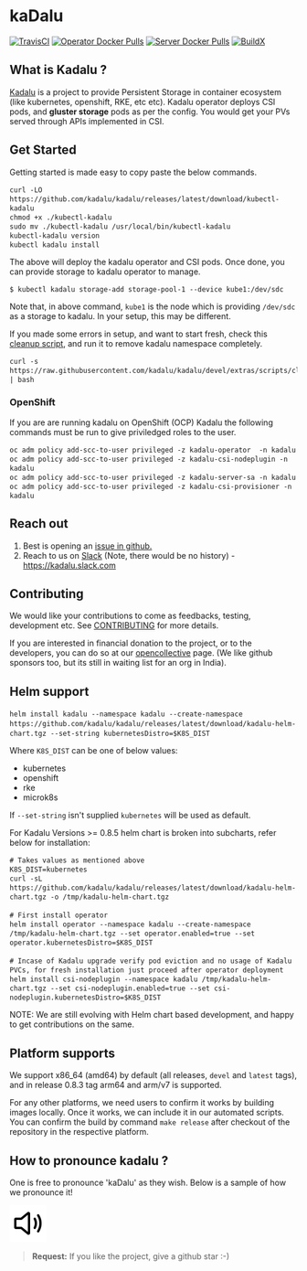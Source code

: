 # kaDalu

[![TravisCI](https://travis-ci.com/kadalu/kadalu.svg?branch=devel)](https://travis-ci.com/kadalu/kadalu)
[![Operator Docker Pulls](https://img.shields.io/docker/pulls/kadalu/kadalu-operator.svg?label=DockerPulls%20Operator)](https://img.shields.io/docker/pulls/kadalu/kadalu-operator.svg)
[![Server Docker Pulls](https://img.shields.io/docker/pulls/kadalu/kadalu-server.svg?label=DockerPulls%20Server)](https://img.shields.io/docker/pulls/kadalu/kadalu-server.svg)
[![BuildX](https://github.com/kadalu/kadalu/workflows/buildx/badge.svg)](https://github.com/kadalu/kadalu/actions?query=workflow%3Abuildx)

## What is Kadalu ?

[Kadalu](https://kadalu.io) is a project to provide Persistent Storage in container ecosystem (like kubernetes, openshift, RKE, etc etc). Kadalu operator deploys CSI pods, and **gluster storage** pods as per the config. You would get your PVs served through APIs implemented in CSI.

## Get Started

Getting started is made easy to copy paste the below commands.

```console
curl -LO https://github.com/kadalu/kadalu/releases/latest/download/kubectl-kadalu
chmod +x ./kubectl-kadalu
sudo mv ./kubectl-kadalu /usr/local/bin/kubectl-kadalu
kubectl-kadalu version
kubectl kadalu install
```

The above will deploy the kadalu operator and CSI pods. Once done, you can provide storage to kadalu operator to manage.

```
$ kubectl kadalu storage-add storage-pool-1 --device kube1:/dev/sdc
```

Note that, in above command, `kube1` is the node which is providing `/dev/sdc` as a storage to kadalu. In your setup, this may be different.

If you made some errors in setup, and want to start fresh, check this [cleanup script](extras/scripts/cleanup), and run it to remove kadalu namespace completely.

```
curl -s https://raw.githubusercontent.com/kadalu/kadalu/devel/extras/scripts/cleanup | bash
```
### OpenShift
If you are are running kadalu on OpenShift (OCP) Kadalu the following commands must be run to give priviledged roles to the user. 
```
oc adm policy add-scc-to-user privileged -z kadalu-operator  -n kadalu
oc adm policy add-scc-to-user privileged -z kadalu-csi-nodeplugin -n kadalu
oc adm policy add-scc-to-user privileged -z kadalu-server-sa -n kadalu
oc adm policy add-scc-to-user privileged -z kadalu-csi-provisioner -n kadalu
```


## Reach out

1. Best is opening an [issue in github.](https://github.com/kadalu/kadalu/issues)
2. Reach to us on [Slack](https://join.slack.com/t/kadalu/shared_invite/enQtNzg1ODQ0MDA5NTM2LWMzMTc5ZTJmMjk4MzI0YWVhOGFlZTJjZjY5MDNkZWI0Y2VjMDBlNzVkZmI1NWViN2U3MDNlNDJhNjE5OTBlOGU) (Note, there would be no history) - https://kadalu.slack.com


## Contributing

We would like your contributions to come as feedbacks, testing, development etc. See [CONTRIBUTING](CONTRIBUTING.md) for more details.

If you are interested in financial donation to the project, or to the developers, you can do so at our [opencollective](https://opencollective.com/kadalu) page. (We like github sponsors too, but its still in waiting list for an org in India).


## Helm support

`helm install kadalu --namespace kadalu --create-namespace https://github.com/kadalu/kadalu/releases/latest/download/kadalu-helm-chart.tgz --set-string kubernetesDistro=$K8S_DIST`

Where `K8S_DIST` can be one of below values:
- kubernetes
- openshift
- rke
- microk8s

If `--set-string` isn't supplied `kubernetes` will be used as default.

For Kadalu Versions >= 0.8.5 helm chart is broken into subcharts, refer below for installation:
```
# Takes values as mentioned above
K8S_DIST=kubernetes
curl -sL https://github.com/kadalu/kadalu/releases/latest/download/kadalu-helm-chart.tgz -o /tmp/kadalu-helm-chart.tgz

# First install operator
helm install operator --namespace kadalu --create-namespace /tmp/kadalu-helm-chart.tgz --set operator.enabled=true --set operator.kubernetesDistro=$K8S_DIST

# Incase of Kadalu upgrade verify pod eviction and no usage of Kadalu PVCs, for fresh installation just proceed after operator deployment
helm install csi-nodeplugin --namespace kadalu /tmp/kadalu-helm-chart.tgz --set csi-nodeplugin.enabled=true --set csi-nodeplugin.kubernetesDistro=$K8S_DIST
```

NOTE: We are still evolving with Helm chart based development, and happy to get contributions on the same.

## Platform supports

We support x86_64 (amd64) by default (all releases, `devel` and `latest` tags), and in release 0.8.3 tag arm64 and arm/v7 is supported.

For any other platforms, we need users to confirm it works by building images locally. Once it works, we can include it in our automated scripts. You can confirm the build by command `make release` after checkout of the repository in the respective platform.


## How to pronounce kadalu ?

One is free to pronounce 'kaDalu' as they wish. Below is a sample of how we pronounce it!

[<img src="https://raw.githubusercontent.com/kadalu/kadalu/devel/extras/assets/speaker.svg" width="64"/>](https://raw.githubusercontent.com/kadalu/kadalu/devel/extras/assets/kadalu_01.wav)


>
>**Request:** If you like the project, give a github star :-)
>


